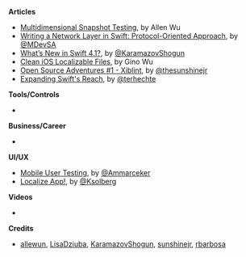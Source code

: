 
**Articles**

* [Multidimensional Snapshot Testing](http://blog.originate.com/blog/2018/03/19/multidimensional-snapshot-testing/), by Allen Wu
* [Writing a Network Layer in Swift: Protocol-Oriented Approach](https://medium.com/flawless-app-stories/writing-network-layer-in-swift-protocol-oriented-approach-4fa40ef1f908), by [@MDevSA](https://twitter.com/MDevSA)
* [What’s New in Swift 4.1?](https://www.raywenderlich.com/187826/whats-new-in-swift-4-1), by [@KaramazovShogun](https://twitter.com/KaramazovShogun)
* [Clean iOS Localizable Files](https://buildingvts.com/clean-ios-localizable-files-8b910413b985), by Gino Wu
* [Open Source Adventures #1 - Xiblint](http://sunshinejr.com/2018/04/03/open-source-adventures-xiblint/), by [@thesunshinejr](https://twitter.com/thesunshinejr)
* [Expanding Swift's Reach](https://appventure.me/2018/05/03/expanding-swifts-reach/), by [@terhechte](https://twitter.com/terhechte)


**Tools/Controls**

* 

**Business/Career**

* 

**UI/UX**

* [Mobile User Testing](https://medium.com/the-mobile-company/mobile-user-testing-e9070f9633b9), by [@Ammarceker](https://twitter.com/Ammarceker)
* [Localize App!](https://medium.com/@katsolberg/localize-app-a71609d6866b), by [@Ksolberg](https://twitter.com/Ksolberg)

**Videos**

* 

**Credits**

* [allewun](https://github.com/allewun), [LisaDziuba](https://github.com/lisadziuba), [KaramazovShogun](https://github.com/KaramazovShogun), [sunshinejr](https://github.com/sunshinejr), [rbarbosa](https://github.com/rbarbosa)

